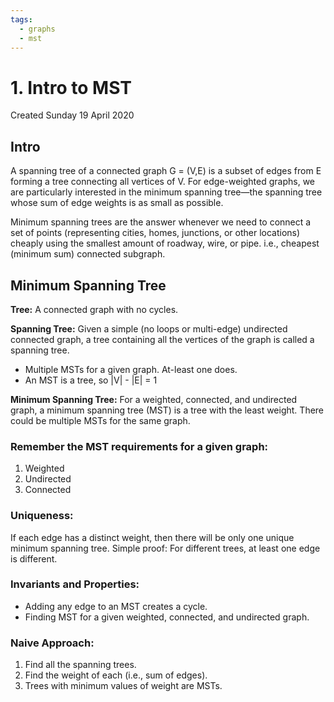 ```yaml
---
tags:
  - graphs
  - mst
---
```

# 1. Intro to MST
Created Sunday 19 April 2020

## Intro
A spanning tree of a connected graph G = (V,E) is a subset of edges from E forming a tree connecting all vertices of V. For edge-weighted graphs, we are particularly interested in the minimum spanning tree—the spanning tree whose sum of edge weights is as small as possible.

Minimum spanning trees are the answer whenever we need to connect a set of points (representing cities, homes, junctions, or other locations) cheaply using the smallest amount of roadway, wire, or pipe. i.e., cheapest (minimum sum) connected subgraph.

## Minimum Spanning Tree
**Tree:** A connected graph with no cycles.

**Spanning Tree:** Given a simple (no loops or multi-edge) undirected connected graph, a tree containing all the vertices of the graph is called a spanning tree.

- Multiple MSTs for a given graph. At-least one does.
- An MST is a tree, so |V| - |E| = 1

**Minimum Spanning Tree:** For a weighted, connected, and undirected graph, a minimum spanning tree (MST) is a tree with the least weight. There could be multiple MSTs for the same graph.

### Remember the MST requirements for a given graph:
1. Weighted
2. Undirected
3. Connected

### Uniqueness:
If each edge has a distinct weight, then there will be only one unique minimum spanning tree.
Simple proof: For different trees, at least one edge is different.

### Invariants and Properties:
* Adding any edge to an MST creates a cycle.
* Finding MST for a given weighted, connected, and undirected graph.

### Naive Approach:
1. Find all the spanning trees.
2. Find the weight of each (i.e., sum of edges).
3. Trees with minimum values of weight are MSTs.